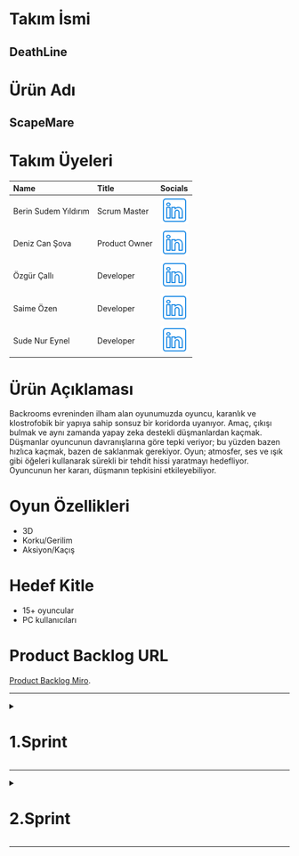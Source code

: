 # Takım İsmi
## DeathLine
# Ürün Adı
## ScapeMare
# Takım Üyeleri

| Name | Title     | Socials                |
| :------- | :------- | :------------------------- |
| Berin Sudem Yıldırım | Scrum Master  | [![linkedin](https://github.com/B-S-Y/BOOTCAMP-Group14/blob/main/Assets/Graphics/icons8-linkedin-50(3).png)](https://www.linkedin.com/in/berin-sudem-y%C4%B1ld%C4%B1r%C4%B1m/) |
| Deniz Can Şova       | Product Owner | [![linkedin](https://github.com/B-S-Y/BOOTCAMP-Group14/blob/main/Assets/Graphics/icons8-linkedin-50(3).png)](https://www.linkedin.com/in/deniz-can-%C5%9Fova-a7b604279/) |  
| Özgür Çallı          | Developer     | [![linkedin](https://github.com/B-S-Y/BOOTCAMP-Group14/blob/main/Assets/Graphics/icons8-linkedin-50(3).png)](https://www.linkedin.com/in/ozgur-calli-078674225/) |
| Saime Özen           | Developer     | [![linkedin](https://github.com/B-S-Y/BOOTCAMP-Group14/blob/main/Assets/Graphics/icons8-linkedin-50(3).png)]() |
| Sude Nur Eynel       | Developer     | [![linkedin](https://github.com/B-S-Y/BOOTCAMP-Group14/blob/main/Assets/Graphics/icons8-linkedin-50(3).png)](https://www.linkedin.com/in/sude-nur-eynel-844543255/) |


# Ürün Açıklaması
Backrooms evreninden ilham alan oyunumuzda oyuncu, karanlık ve klostrofobik bir yapıya sahip sonsuz bir koridorda uyanıyor. Amaç, çıkışı bulmak ve aynı zamanda yapay zeka destekli düşmanlardan kaçmak. Düşmanlar oyuncunun davranışlarına göre tepki veriyor; bu yüzden bazen hızlıca kaçmak, bazen de saklanmak gerekiyor. Oyun; atmosfer, ses ve ışık gibi öğeleri kullanarak sürekli bir tehdit hissi yaratmayı hedefliyor. Oyuncunun her kararı, düşmanın tepkisini etkileyebiliyor.
# Oyun Özellikleri
* 3D
* Korku/Gerilim
* Aksiyon/Kaçış
# Hedef Kitle
* 15+ oyuncular
* PC kullanıcıları

# Product Backlog URL
[Product Backlog Miro](https://miro.com/app/board/uXjVIhbLk34=/).

----------
<details>
    <summary><h1>1.Sprint</h1></summary>



* __Sprint Notları:__
    - Unity `6000.1.9F1` versiyonunun kullanılmasına karar verilmiş ve versiyon kargaşasının önüne geçilmiştir.
    - User Story'ler Backlogların açıklaması olarak miro'ya eklenmiştir.
    - Bazı karakter assetlerinin üretimi için `Blender` kullanımına karar verilmiştir. Ekip arkadaşımız uygulamayı öğrenmeye başlamış, çalışmalara yoğun bir şekilde devam etmektedir.

* __Sprint içinde tamamlanması planlanan tahmin edilden puan: 34__
* __Puan Tamamlama Mantığı:__ Toplamda proje boyunca tamamlanması planlanan 100 puanlık backlog bulunmaktadır. 3 Sprinte bölündüğünde ilk sprintte 34 puanlık kısmının tamamlanmasına karar verilmiştir.

  
* __Daily Scrum:__ Daily Scrum toplantıları ekip üyelerinin yoğunluklarından dolayı her gün yapılamamış olup yapıldığında ise Slack üzerinden Huddle ve whatsapp üzerinden iletişime geçilmiştir.

[Sprint 1 Daily Scrum Chats](https://drive.google.com/drive/u/0/folders/10_47MEWgWP4pdmUrRPMq3aPqYX35ERx-)

    
* __Sprint Board Update:__
  ![]( https://github.com/B-S-Y/BOOTCAMP-Group14/blob/main/Assets/Graphics/miro.png)


* __ScreenShots:__
  - Geliştirme Aşama 1:
      ![](https://github.com/B-S-Y/BOOTCAMP-Group14/blob/main/Assets/Graphics/bootcamp.jpg)
  - Geliştirme Aşama 2:
      ![](https://github.com/B-S-Y/BOOTCAMP-Group14/blob/main/Assets/Graphics/image.png)
  - Geliştirme Aşama 3:
      ![](https://github.com/B-S-Y/BOOTCAMP-Group14/blob/main/Assets/Graphics/image%20(1).png)


* __Sprint Review:__

  - Asset araştırmaları yapılıp ilk level için asset seçilmiş ve level
  - İkinci sprint planı oluşturuldu, görev dağılımları netleştirildi.
  - Oyun ve Takım ismi karalaştırıldı.
  - Level Design yapıldı ve Oda 1 tasarımına başlandı.
  
 
  - Sprint Review Katılımcıları: Berin Sudem Yıldırım, Sude Nur Eynel, Deniz Can Şova, Özgür Şallı, Saime Özen

* __Sprint Retrospective:__
    - Oyunun fikir gelişim aşamasında hemfikir olmakta zorlandığımız için projeye başlamamız biraz uzun sürdü.
    - Ekip üyelerinin bir araya gelmesi sınav süreçlerimizden dolayı uzun sürdü.
    - Görev dağılımı yapmakta zorlandık. Takım üyelerinin birbirlerini daha iyi tanımalarıyla görev dağılımlarını daha kolay bir şekilde gerçekleştirmeye başladık.
    - Zaman yönetimini sağlayabilme konusunda zorluk yaşadık. Bunu çözebilmek adına 3 günde bir toplantı yapılmasına ve her gün whatsapp üzerinden günlük hedeflerin paylaşılmasına karar verildi.
    - Miro üzerinde görevlerin daha kolay takibinin yapılabilmesi için her bir ekip üyesinin görsel eklemesine ve bireysel olarak da incelenebilecek bir board eklenmesine karar verilmiştir.

</details>

---------------------

<details>
    <summary><h1>2.Sprint</h1></summary>



* __Sprint Notları:__
    - 2.sprinte 45 puanlık bir ekleme yapılmıştır. Bunlar (bunlar puzzle eklenmeleri ve oyun başlangıcına eklenmesi planlanan sinematikler şeklindedir.)
    - Puanlama sisteminde güncellemeye gidilmiştir. 
    - Toplantılar sonucunda Level sayısı 5'ten 2'ye düşürülmüş, oyun içi detaylara önem verilmiş, puzzle eklenmesi kararlaştırılmıştır.
    - Takım mentörümüz ile yapılan toplantı sonrasında oyun hikayemizde backrooms konseptini hikayeleştirerek geliştirdik.
    

* __Sprint içinde tamamlanması planlanan tahmin edilden puan: 125__
* __Puan Tamamlama Mantığı:__ Toplamda proje boyunca tamamlanması planlanan  puanlık backlog bulunmaktadır. 3 Sprinte bölündüğünde ilk sprintte 145 puanlık kısmının tamamlanmasına karar verilmiştir. Bu sprintte 52? puanlık görev tamamlanmıştır.

  
* __Daily Scrum:__ Daily Scrum toplantıları her hafta en az iki (3 günde bir) kez huddle üzerinde toplantı şeklinde yapılmış ve bir önceki sprint retrospective kararları uygulanmıştır. Günlük olarak da whatsapp üzerinde iletişimde kalınmaya çalışılmış, yapılanlar ekip ile paylaşılmıştır.

[Sprint 2 Daily Scrum Chats](https://drive.google.com/drive/u/0/folders/1ybVyvhDJU75fx1MBjhGqtMo6D-XETp6D)

    
* __Sprint Board Update:__
  ![Sprint Board Update 1](https://github.com/B-S-Y/BOOTCAMP-Group14/blob/main/Assets/Graphics/Ekran%20g%C3%B6r%C3%BCnt%C3%BCs%C3%BC%202025-07-11%20001313.png)
  ![Sprint Board Update 2](https://github.com/B-S-Y/BOOTCAMP-Group14/blob/main/Assets/Graphics/Ekran%20g%C3%B6r%C3%BCnt%C3%BCs%C3%BC%202025-07-16%20230001.png)
  ![Sprint Board Update 3](https://github.com/B-S-Y/BOOTCAMP-Group14/blob/main/Assets/Graphics/Sprint%20board%20update3.png)


* __ScreenShots:__
  - Geliştirme Aşama :
      ![](https://github.com/B-S-Y/BOOTCAMP-Group14/blob/main/Assets/Graphics/Ekran%20g%C3%B6r%C3%BCnt%C3%BCs%C3%BC%202025-07-20%20224304.png)
      ![](https://github.com/B-S-Y/BOOTCAMP-Group14/blob/main/Assets/Graphics/animations.png)

 

* __Sprint Review:__
  - Oyun içindeki düşman karakterlerinin takım tarafından yapılması kararı değiştirilmiş olup free asset olarak kullanılmasına ve üzerinde çalışılmasına karar verilmiştir. (Assetlere iskelet eklenmiştir)
  - Oyun level design çıkarılmış olup seçilen assetlerin yerleştirilmesine karar verilmiştir.
  - Level design için kullanılacak asset ve propslar kararlaştırılmış olup yalnızca yerleştirilmeleri kalmıştır.
  - Oyun içerisindeki odalar yerine level düzenlemeleri yapılacak olup 2 level olacak şekilde düzenlenmiştir. 
  
 
  - Sprint Review Katılımcıları: Berin Sudem Yıldırım, Sude Nur Eynel, Deniz Can Şova, Özgür Şallı

* __Sprint Retrospective:__
  - Önceki sprinte göre iletişim konusunda iyileştirilmeler yapılmıştır ancak hala eksikler olduğu görülüp günlük feedback konusunun üzerinde durulnuştur.
  - İletişim iyileştirilebilmesi adına miro üzerinden daha sık güncellemeler yapılmasına karar verilmiştir.
  - Karar alma konusunda takımca daha iyi uyum sağlayabildik.
  
  
  
</details>


---------------------

